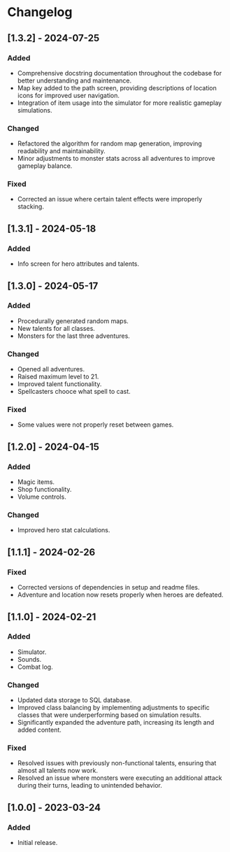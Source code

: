 # Changelog

## [1.3.2] - 2024-07-25
### Added
- Comprehensive docstring documentation throughout the codebase for better understanding and maintenance.
- Map key added to the path screen, providing descriptions of location icons for improved user navigation.
- Integration of item usage into the simulator for more realistic gameplay simulations.

### Changed
- Refactored the algorithm for random map generation, improving readability and maintainability.
- Minor adjustments to monster stats across all adventures to improve gameplay balance.  

### Fixed
- Corrected an issue where certain talent effects were improperly stacking.

## [1.3.1] - 2024-05-18
### Added
- Info screen for hero attributes and talents.

## [1.3.0] - 2024-05-17
### Added
- Procedurally generated random maps.
- New talents for all classes.
- Monsters for the last three adventures.

### Changed
- Opened all adventures.
- Raised maximum level to 21.
- Improved talent functionality.
- Spellcasters chooce what spell to cast.

### Fixed
- Some values were not properly reset between games.

## [1.2.0] - 2024-04-15
### Added
- Magic items.
- Shop functionality.
- Volume controls.

### Changed
- Improved hero stat calculations.

## [1.1.1] - 2024-02-26
### Fixed
- Corrected versions of dependencies in setup and readme files.
- Adventure and location now resets properly when heroes are defeated.

## [1.1.0] - 2024-02-21
### Added
- Simulator.
- Sounds.
- Combat log.

### Changed
- Updated data storage to SQL database.
- Improved class balancing by implementing adjustments to specific classes that were underperforming based on simulation results. 
- Significantly expanded the adventure path, increasing its length and added content.

### Fixed
- Resolved issues with previously non-functional talents, ensuring that almost all talents now work.
- Resolved an issue where monsters were executing an additional attack during their turns, leading to unintended behavior.

## [1.0.0] - 2023-03-24
### Added
- Initial release.